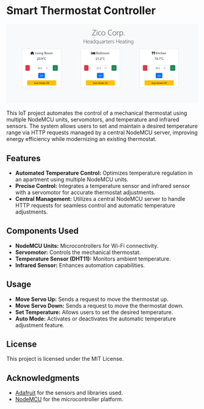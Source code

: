 # Smart Thermostat Controller

![Image example of the platform](example_image.png)

This IoT project automates the control of a mechanical thermostat using multiple NodeMCU units, servomotors, and temperature and infrared sensors. The system allows users to set and maintain a desired temperature range via HTTP requests managed by a central NodeMCU server, improving energy efficiency while modernizing an existing thermostat.

## Features

- **Automated Temperature Control:** Optimizes temperature regulation in an apartment using multiple NodeMCU units.
- **Precise Control:** Integrates a temperature sensor and infrared sensor with a servomotor for accurate thermostat adjustments.
- **Central Management:** Utilizes a central NodeMCU server to handle HTTP requests for seamless control and automatic temperature adjustments.

## Components Used

- **NodeMCU Units:** Microcontrollers for Wi-Fi connectivity.
- **Servomotor:** Controls the mechanical thermostat.
- **Temperature Sensor (DHT11):** Monitors ambient temperature.
- **Infrared Sensor:** Enhances automation capabilities.

## Usage

- **Move Servo Up:** Sends a request to move the thermostat up.
- **Move Servo Down:** Sends a request to move the thermostat down.
- **Set Temperature:** Allows users to set the desired temperature.
- **Auto Mode:** Activates or deactivates the automatic temperature adjustment feature.

## License

This project is licensed under the MIT License. 
## Acknowledgments

- [Adafruit](https://www.adafruit.com/) for the sensors and libraries used.
- [NodeMCU](https://nodemcu.readthedocs.io/en/release/) for the microcontroller platform.
